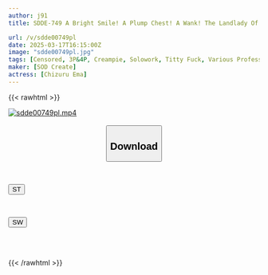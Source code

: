 ```yaml
---
author: j91
title: SDDE-749 A Bright Smile! A Plump Chest! A Wank! The Landlady Of A Public Bathhouse Who Will Heal Your Lower Body With Chizuru Ema 10 Ejaculations SP

url: /v/sdde00749pl
date: 2025-03-17T16:15:00Z
image: "sdde00749pl.jpg"
tags: [Censored, 3P&4P, Creampie, Solowork, Titty Fuck, Various Professions]
maker: [SOD Create]
actress: [Chizuru Ema]
---
```



{{< rawhtml >}}

<div class="video" data-videoid="l2V6bZXPyqcakP">
    <a href="javascript:;">
        <img src="/v/sdde00749pl/sdde00749pl.jpg" width="WIDTH" height="HEIGHT" alt="sdde00749pl.mp4" loading="lazy">
    </a>
</div>

<script type="text/javascript" src="https://j91.asia/asset/on-demand-st.js"></script>

<br>
  <link rel="stylesheet" href="https://j91.asia/asset/bs5.css">
  
  <center>
  <button class="btn btn-primary" type="button" data-bs-toggle="collapse" data-bs-target=".multi-collapse" aria-expanded="false" aria-controls="multiCollapseExample1 multiCollapseExample2"><h2>Download</h2></button></center>
</p>
<div class="row">
  <div class="col">
    <div class="collapse multi-collapse" id="multiCollapseExample1">
      <div class="card card-body">
	      	      <br>
<div class="buttons">  
<p><a href="/v/sdde00749pl/st.html" target="_blank"><button class="btn-hover color-3"><i class="fa fa-download"></i> ST</button></a></p></div>
    </div>
  </div>
</div>
  <div class="col">
    <div class="collapse multi-collapse" id="multiCollapseExample2">
      <div class="card card-body">
	      <br>
<div class="buttons">
<p><a href="/v/sdde00749pl/sw.html" target="_blank"><button class="btn-hover color-2"><i class="fa fa-download"></i> SW</button></a></p></div>
<br><br>
      </div>
    </div>
  </div>
</div>

{{< /rawhtml >}}